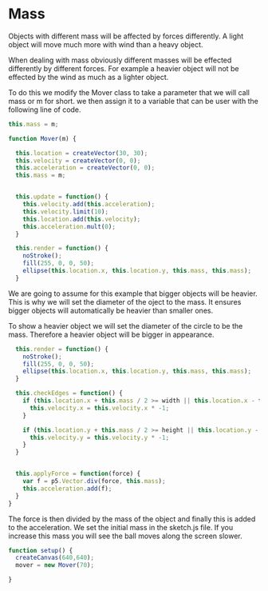 # Mass

Objects with different mass will be affected by forces differently. A light object will move much more with wind than a heavy object.

When dealing with mass obviously different masses will be effected differently by different forces. For example a heavier object will not be effected by the wind as much as a lighter object. 

To do this we modify the Mover class to take a parameter that we will call mass or m for short. we then assign it to a variable that can be user with the following line of code.

```js
this.mass = m;
```

```js 
function Mover(m) {

  this.location = createVector(30, 30);
  this.velocity = createVector(0, 0);
  this.acceleration = createVector(0, 0);
  this.mass = m;


  this.update = function() {
    this.velocity.add(this.acceleration);
    this.velocity.limit(10);
    this.location.add(this.velocity);
    this.acceleration.mult(0);
  }

  this.render = function() {
    noStroke();
    fill(255, 0, 0, 50);
    ellipse(this.location.x, this.location.y, this.mass, this.mass);
  }
```
We are going to assume for this example that bigger objects will be heavier. This is why we will set the diameter of the oject to the mass. It ensures bigger objects will automatically be heavier than smaller ones.

To show a heavier object we will set the diameter of the circle to be the mass. Therefore a heavier object will be bigger in appearance.
```js
  this.render = function() {
    noStroke();
    fill(255, 0, 0, 50);
    ellipse(this.location.x, this.location.y, this.mass, this.mass);
  }

  this.checkEdges = function() {
    if (this.location.x + this.mass / 2 >= width || this.location.x - this.mass / 2 <= 0) {
      this.velocity.x = this.velocity.x * -1;
    }

    if (this.location.y + this.mass / 2 >= height || this.location.y - this.mass / 2 <= 0) {
      this.velocity.y = this.velocity.y * -1;
    }
  }


  this.applyForce = function(force) {
    var f = p5.Vector.div(force, this.mass);
    this.acceleration.add(f);
  }
}
```
The force is then divided by the mass of the object and finally this is added to the acceleration. 
We set the initial mass in the sketch.js file. If you increase this mass you will see the ball moves along the screen slower. 

```js
function setup() {
  createCanvas(640,640);
  mover = new Mover(70);

}
```